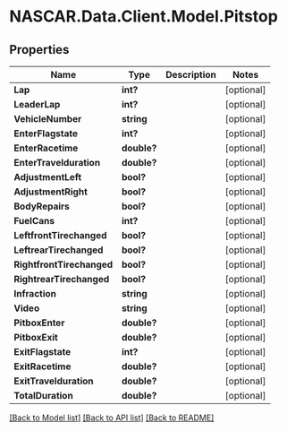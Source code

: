 # NASCAR.Data.Client.Model.Pitstop
## Properties

Name | Type | Description | Notes
------------ | ------------- | ------------- | -------------
**Lap** | **int?** |  | [optional] 
**LeaderLap** | **int?** |  | [optional] 
**VehicleNumber** | **string** |  | [optional] 
**EnterFlagstate** | **int?** |  | [optional] 
**EnterRacetime** | **double?** |  | [optional] 
**EnterTravelduration** | **double?** |  | [optional] 
**AdjustmentLeft** | **bool?** |  | [optional] 
**AdjustmentRight** | **bool?** |  | [optional] 
**BodyRepairs** | **bool?** |  | [optional] 
**FuelCans** | **int?** |  | [optional] 
**LeftfrontTirechanged** | **bool?** |  | [optional] 
**LeftrearTirechanged** | **bool?** |  | [optional] 
**RightfrontTirechanged** | **bool?** |  | [optional] 
**RightrearTirechanged** | **bool?** |  | [optional] 
**Infraction** | **string** |  | [optional] 
**Video** | **string** |  | [optional] 
**PitboxEnter** | **double?** |  | [optional] 
**PitboxExit** | **double?** |  | [optional] 
**ExitFlagstate** | **int?** |  | [optional] 
**ExitRacetime** | **double?** |  | [optional] 
**ExitTravelduration** | **double?** |  | [optional] 
**TotalDuration** | **double?** |  | [optional] 

[[Back to Model list]](../README.md#documentation-for-models) [[Back to API list]](../README.md#documentation-for-api-endpoints) [[Back to README]](../README.md)

